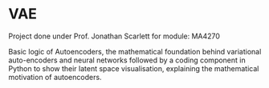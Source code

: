 # VAE

Project done under Prof. Jonathan Scarlett for module: MA4270

Basic logic of Autoencoders, the mathematical foundation behind variational auto-encoders and neural networks followed by a coding component in Python to show their latent space visualisation, explaining the mathematical motivation of autoencoders.

